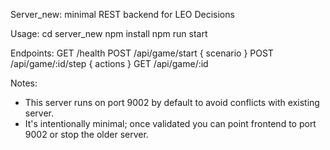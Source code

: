 Server_new: minimal REST backend for LEO Decisions

Usage:
  cd server_new
  npm install
  npm run start

Endpoints:
  GET /health
  POST /api/game/start  { scenario }
  POST /api/game/:id/step  { actions }
  GET  /api/game/:id

Notes:
- This server runs on port 9002 by default to avoid conflicts with existing server.
- It's intentionally minimal; once validated you can point frontend to port 9002 or stop the older server.
